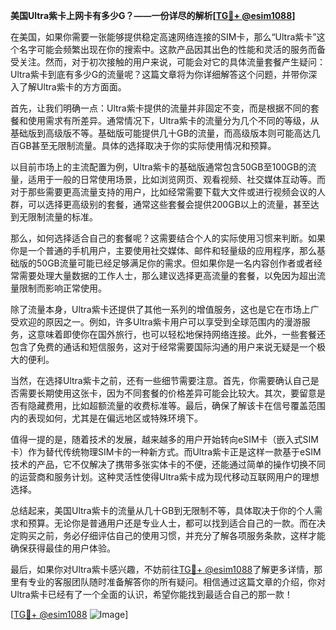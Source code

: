 **美国Ultra紫卡上网卡有多少G？——一份详尽的解析[[TG💪+ @esim1088](https://t.me/s/esim1088)]**

在美国，如果你需要一张能够提供稳定高速网络连接的SIM卡，那么“Ultra紫卡”这个名字可能会频繁出现在你的搜索中。这款产品因其出色的性能和灵活的服务而备受关注。然而，对于初次接触的用户来说，可能会对它的具体流量套餐产生疑问：Ultra紫卡到底有多少G的流量呢？这篇文章将为你详细解答这个问题，并带你深入了解Ultra紫卡的方方面面。

首先，让我们明确一点：Ultra紫卡提供的流量并非固定不变，而是根据不同的套餐和使用需求有所差异。通常情况下，Ultra紫卡的流量分为几个不同的等级，从基础版到高级版不等。基础版可能提供几十GB的流量，而高级版本则可能高达几百GB甚至无限制流量。具体的选择取决于你的实际使用情况和预算。

以目前市场上的主流配置为例，Ultra紫卡的基础版通常包含50GB至100GB的流量，适用于一般的日常使用场景，比如浏览网页、观看视频、社交媒体互动等。而对于那些需要更高流量支持的用户，比如经常需要下载大文件或进行视频会议的人群，可以选择更高级别的套餐，通常这些套餐会提供200GB以上的流量，甚至达到无限制流量的标准。

那么，如何选择适合自己的套餐呢？这需要结合个人的实际使用习惯来判断。如果你是一个普通的手机用户，主要使用社交媒体、邮件和轻量级的应用程序，那么基础版的50GB流量可能已经足够满足你的需求。但如果你是一名内容创作者或者经常需要处理大量数据的工作人士，那么建议选择更高流量的套餐，以免因为超出流量限制而影响正常使用。

除了流量本身，Ultra紫卡还提供了其他一系列的增值服务，这也是它在市场上广受欢迎的原因之一。例如，许多Ultra紫卡用户可以享受到全球范围内的漫游服务，这意味着即使你在国外旅行，也可以轻松地保持网络连接。此外，一些套餐还包含了免费的通话和短信服务，这对于经常需要国际沟通的用户来说无疑是一个极大的便利。

当然，在选择Ultra紫卡之前，还有一些细节需要注意。首先，你需要确认自己是否需要长期使用这张卡，因为不同套餐的价格差异可能会比较大。其次，要留意是否有隐藏费用，比如超额流量的收费标准等。最后，确保了解该卡在信号覆盖范围内的表现如何，尤其是在偏远地区或特殊环境下。

值得一提的是，随着技术的发展，越来越多的用户开始转向eSIM卡（嵌入式SIM卡）作为替代传统物理SIM卡的一种新方式。而Ultra紫卡正是这样一款基于eSIM技术的产品，它不仅解决了携带多张实体卡的不便，还能通过简单的操作切换不同的运营商和服务计划。这种灵活性使得Ultra紫卡成为现代移动互联网用户的理想选择。

总结起来，美国Ultra紫卡的流量从几十GB到无限制不等，具体取决于你的个人需求和预算。无论你是普通用户还是专业人士，都可以找到适合自己的一款。而在决定购买之前，务必仔细评估自己的使用习惯，并充分了解各项服务条款，这样才能确保获得最佳的用户体验。

最后，如果你对Ultra紫卡感兴趣，不妨前往[TG💪+ @esim1088](https://t.me/s/esim1088)了解更多详情，那里有专业的客服团队随时准备解答你的所有疑问。相信通过这篇文章的介绍，你对Ultra紫卡已经有了一个全面的认识，希望你能找到最适合自己的那一款！

[[TG💪+ @esim1088](https://t.me/s/esim1088) ![Image](https://i.postimg.cc/4NQfJmqS/Snipaste-2025-05-13-00-14-12.png)]